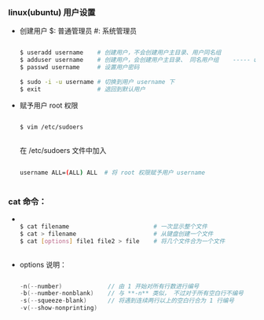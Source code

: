 
### linux(ubuntu) 用户设置
    
* 创建用户
    $: 普通管理员
    #: 系统管理员
    
    ```sh
    
    $ useradd username    # 创建用户，不会创建用户主目录、用户同名组
    $ adduser username    # 创建用户，会创建用户主目录、 同名用户组    ----- ubuntu 最好用起创建用户
    $ passwd username     # 设置用户密码
        
    $ sudo -i -u username # 切换到用户 username 下
    $ exit                # 退回到默认用户 

    ```


* 赋予用户 root 权限
    
    ```sh
        
    $ vim /etc/sudoers
        
    ```
    在 /etc/sudoers 文件中加入
        
    ```sh
        
    username ALL=(ALL) ALL  # 将 root 权限赋予用户 username
        
    ```



### cat 命令：

* 
    ```sh

    $ cat filename                        # 一次显示整个文件
    $ cat > filename                      # 从键盘创建一个文件
    $ cat [options] file1 file2 > file    # 将几个文件合为一个文件
        
    ```

* options 说明：

    ```c

    -n(--number)             // 由 1 开始对所有行数进行编号
    -b(--number-nonblank)    // 与 **-n** 类似， 不过对于所有空白行不编号
    -s(--squeeze-blank)      // 将遇到连续两行以上的空白行合为 1 行编号
    -v(--show-nonprinting)

    ```





